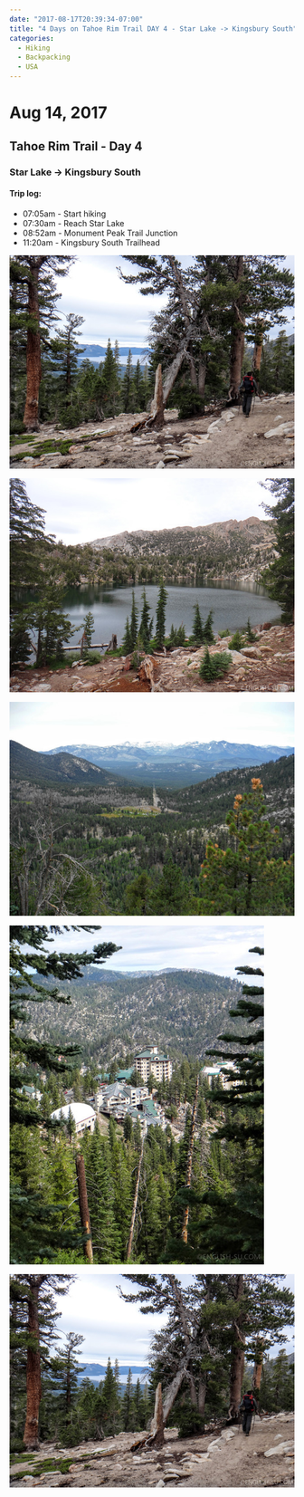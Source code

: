 ```yaml
---
date: "2017-08-17T20:39:34-07:00"
title: "4 Days on Tahoe Rim Trail DAY 4 - Star Lake -> Kingsbury South"
categories:
  - Hiking
  - Backpacking
  - USA
---
```

# Aug 14, 2017
## Tahoe Rim Trail - Day 4
### Star Lake -> Kingsbury South

#### Trip log:

* 07:05am - Start hiking
* 07:30am - Reach Star Lake
* 08:52am - Monument Peak Trail Junction
* 11:20am - Kingsbury South Trailhead

![4 Days on Tahoe Rim Trail DAY 4 - Star Lake -> Kingsbury South](/img/2017/8/trtday4a.jpg)

<!--more-->

![4 Days on Tahoe Rim Trail DAY 4 - Star Lake -> Kingsbury South](/img/2017/8/trtday4b.jpg)

![4 Days on Tahoe Rim Trail DAY 4 - Star Lake -> Kingsbury South](/img/2017/8/trtday4c.jpg)

![4 Days on Tahoe Rim Trail DAY 4 - Star Lake -> Kingsbury South](/img/2017/8/trtday4e.jpg)

![4 Days on Tahoe Rim Trail DAY 4 - Star Lake -> Kingsbury South](/img/2017/8/trtday4a.jpg)
